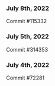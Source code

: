 ### July 8th, 2022

Commit #115332

### July 5th, 2022

Commit #314353


### July 4th, 2022

Commit #72281
